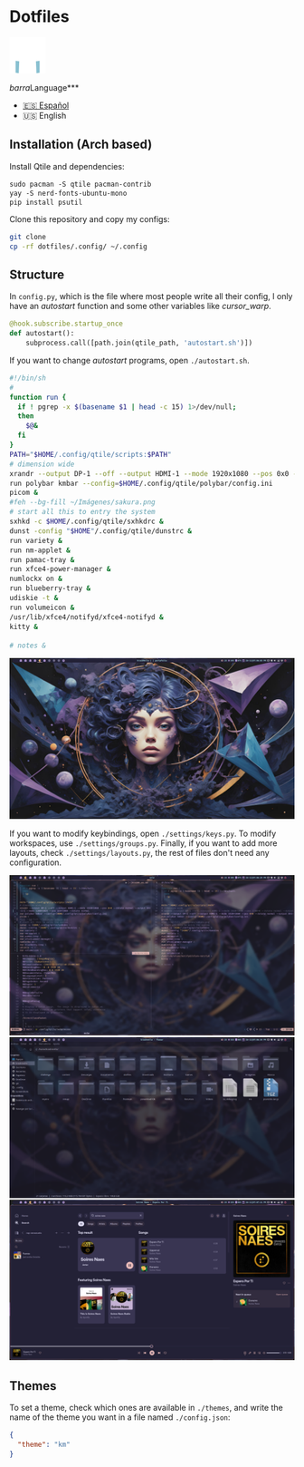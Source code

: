 # Dotfiles

![km](./.config/qtile/assets/logo64x64_dark.png)

*barra*Language\*\*\*

- [🇪🇸 Español](./README.es.md)
- 🇺🇸 English

## Installation (Arch based)

Install Qtile and dependencies:

```
sudo pacman -S qtile pacman-contrib
yay -S nerd-fonts-ubuntu-mono
pip install psutil
```

Clone this repository and copy my configs:

```bash
git clone
cp -rf dotfiles/.config/ ~/.config
```

## Structure

In `config.py`, which is the file where most people write all their config,
I only have an _autostart_ function and some other variables like
_cursor_warp_.

```python
@hook.subscribe.startup_once
def autostart():
    subprocess.call([path.join(qtile_path, 'autostart.sh')])
```

If you want to change _autostart_ programs, open `./autostart.sh`.

```bash
#!/bin/sh
#
function run {
  if ! pgrep -x $(basename $1 | head -c 15) 1>/dev/null;
  then
    $@&
  fi
}
PATH="$HOME/.config/qtile/scripts:$PATH"
# dimension wide
xrandr --output DP-1 --off --output HDMI-1 --mode 1920x1080 --pos 0x0 --rotate normal --output DVI-I-1 --mode 1280x1024 --pos 320x1080 --rotate normal
run polybar kmbar --config=$HOME/.config/qtile/polybar/config.ini
picom &
#feh --bg-fill ~/Imágenes/sakura.png
# start all this to entry the system
sxhkd -c $HOME/.config/qtile/sxhkdrc &
dunst -config "$HOME"/.config/qtile/dunstrc &
run variety &
run nm-applet &
run pamac-tray &
run xfce4-power-manager &
numlockx on &
run blueberry-tray &
udiskie -t &
run volumeicon &
/usr/lib/xfce4/notifyd/xfce4-notifyd &
kitty &

# notes &


```

![screen1](./screenshot/1.png)

If you want to modify keybindings, open `./settings/keys.py`. To modify
workspaces, use `./settings/groups.py`. Finally, if you want to add more
layouts, check `./settings/layouts.py`, the rest of files don't need any
configuration.

![screen2](./screenshot/2.png)
![screen3](./screenshot/3.png)
![screen4](./screenshot/4.png)

## Themes

To set a theme, check which ones are available in `./themes`, and write
the name of the theme you want in a file named `./config.json`:

```json
{
  "theme": "km"
}
```
